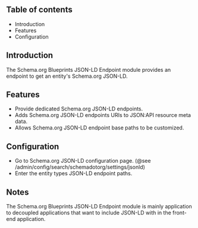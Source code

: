 Table of contents
-----------------

* Introduction
* Features
* Configuration


Introduction
------------

The Schema.org Blueprints JSON-LD Endpoint module provides an endpoint to get an 
entity's Schema.org JSON-LD.


Features
--------

- Provide dedicated Schema.org JSON-LD endpoints.
- Adds Schema.org JSON-LD endpoints URIs to JSON:API resource meta data.
- Allows Schema.org JSON-LD endpoint base paths to be customized.

  
Configuration
-------------

- Go to Schema.org JSON-LD configuration page.
  (@see /admin/config/search/schemadotorg/settings/jsonld)
- Enter the entity types JSON-LD endpoint paths.


Notes
-----

The Schema.org Blueprints JSON-LD Endpoint module is mainly application to 
decoupled applications that want to include JSON-LD with in the front-end 
application.
